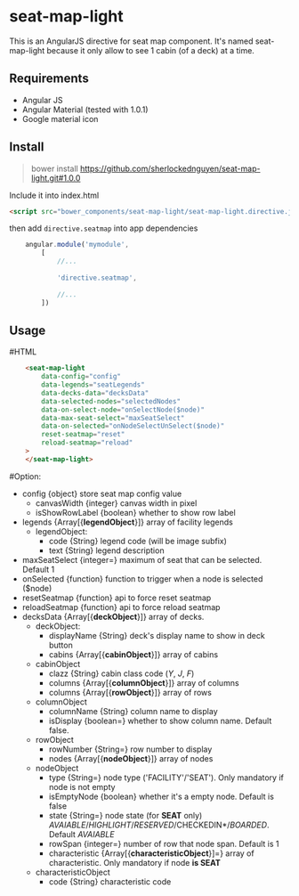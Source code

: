 seat-map-light
==================

This is an AngularJS directive for seat map component. It's named seat-map-light because it only allow to see 1 cabin (of a deck) at a time.

Requirements
-------
- Angular JS
- Angular Material (tested with 1.0.1)
- Google material icon

Install
-------

> bower install https://github.com/sherlockednguyen/seat-map-light.git#1.0.0

Include it into index.html

```html
<script src="bower_components/seat-map-light/seat-map-light.directive.js"></script>
```

then add `directive.seatmap` into app dependencies

```javascript
    angular.module('mymodule',
        [
            //...
     
            'directive.seatmap',
            
            //...
        ])
```

Usage
-----

#HTML

```html
    <seat-map-light
        data-config="config"
        data-legends="seatLegends"
        data-decks-data="decksData"
        data-selected-nodes="selectedNodes"
        data-on-select-node="onSelectNode($node)"
        data-max-seat-select="maxSeatSelect"
        data-on-selected="onNodeSelectUnSelect($node)"
        reset-seatmap="reset"
        reload-seatmap="reload"
    >
    </seat-map-light>
```

#Option:
- config {object} store seat map config value
    + canvasWidth {integer} canvas width in pixel
    + isShowRowLabel {boolean} whether to show row label
- legends {Array[{**legendObject**}]} array of facility legends
    + legendObject: 
        * code {String} legend code (will be image subfix)
        * text {String} legend description
- maxSeatSelect {integer=} maximum of seat that can be selected. Default 1
- onSelected {function} function to trigger when a node is selected ($node)
- resetSeatmap {function} api to force reset seatmap
- reloadSeatmap {function} api to force reload seatmap
- decksData {Array[{**deckObject**}]} array of decks. 
    + deckObject:
        * displayName {String} deck's display name to show in deck button
        * cabins {Array[{**cabinObject**}]} array of cabins
    + cabinObject
        * clazz {String} cabin class code (*Y*, *J*, *F*)
        * columns {Array[{**columnObject**}]} array of columns
        * columns {Array[{**rowObject**}]} array of rows
    + columnObject
        * columnName {String} column name to display
        * isDisplay {boolean=} whether to show column name. Default false.
    + rowObject
        * rowNumber {String=} row number to display
        * nodes {Array[{**nodeObject**}]} array of nodes
    + nodeObject
        * type {String=} node type ('FACILITY'/'SEAT'). Only mandatory if node is not empty
        * isEmptyNode {boolean} whether it's a empty node. Default is false
        * state {String=} node state (for **SEAT** only) *AVAIABLE*/*HIGHLIGHT*/*RESERVED*/CHECKEDIN*/*BOARDED*. Default *AVAIABLE*
        * rowSpan {integer=} number of row that node span. Default is 1
        * characteristic {Array[{**characteristicObject**}]=} array of characteristic. Only mandatory if node **is SEAT**
    + characteristicObject
        * code {String} characteristic code
